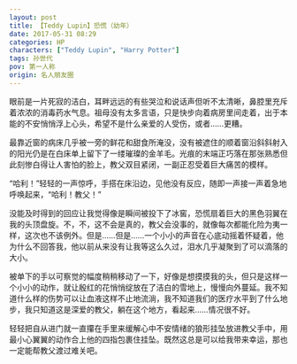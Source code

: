 ```yaml
---
layout: post
title: 【Teddy Lupin】恐慌（幼年）
date: 2017-05-31 08:29
categories: HP
characters: ["Teddy Lupin", "Harry Potter"]
tags: 孙世代
pov: 第一人称
origin: 名人朋友圈
---
```


眼前是一片死寂的洁白，耳畔远远的有些哭泣和说话声但听不太清晰，鼻腔里充斥着浓浓的消毒药水气息。祖母没有太多言语，只是快步向着病房里间走着，出于本能的不安悄悄浮上心头，希望不是什么亲爱的人受伤，或者……更糟。

最靠近窗的病床几乎被一旁的鲜花和甜食所淹没，没有被遮住的顺着窗沿斜斜射入的阳光仍是在白床单上留下了一缕璀璨的金羊毛。光痕的末端正巧落在那张熟悉但此刻惨白得让人害怕的脸上，教父双目紧闭，一副正忍受着巨大痛苦的模样。

“哈利！”轻轻的一声惊呼，手搭在床沿边，见他没有反应，随即一声接一声着急地呼唤起来，“哈利！教父！”

没能及时得到的回应让我觉得像是瞬间被投下了冰窖，恐慌扇着巨大的黑色羽翼在我的头顶盘旋。不，不，这不会是真的，教父会没事的，就像每次都能化险为夷一样，这次也不该例外。但是……但是……一个小小的声音在心底动摇着怀疑着，他为什么不回答我，他以前从来没有让我等这么久过，泪水几乎凝聚到了可以滴落的大小。

被单下的手以可察觉的幅度稍稍移动了一下，好像是想摸摸我的头，但只是这样一个小小的动作，就让殷红的花悄悄绽放在了洁白的雪地上，慢慢向外蔓延。我不知道什么样的伤势可以让血液这样不止地流淌，我不知道我们的医疗水平到了什么地步，我只知道这是深爱的教父，躺在这个地方，看起来……情况很不好。

轻轻把自从进门就一直攥在手里来缓解心中不安情绪的狼形挂坠放进教父手中，用最小心翼翼的动作合上他的四指包裹住挂坠。既然这总是可以给我带来幸运，那也一定能帮教父渡过难关吧。
